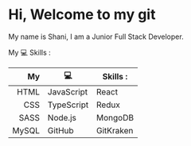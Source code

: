 # Hi, Welcome to my git
My name is Shani, I am a Junior Full Stack Developer.

My :computer: Skills :



|   My    |  :computer:  |  Skills :    |
|--------:|--------------|--------------|
|HTML     | JavaScript   | React        |
|CSS      | TypeScript   | Redux        |
|SASS     | Node.js      | MongoDB      |
|MySQL    | GitHub       | GitKraken    |